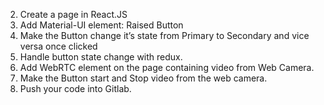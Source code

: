 
2.	Create a page in React.JS 
3.	Add Material-UI element: Raised Button
4.	Make the Button change it’s state from Primary to Secondary and vice versa once clicked
5.	Handle button state change with redux.
6.	Add WebRTC element on the page containing video from Web Camera.
7.	Make the Button start and Stop video from the web camera.
8.  Push your code into Gitlab.
